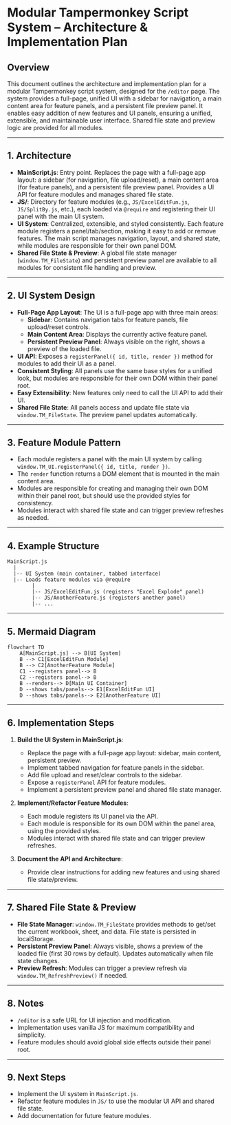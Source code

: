 # Modular Tampermonkey Script System – Architecture & Implementation Plan

## Overview

This document outlines the architecture and implementation plan for a modular Tampermonkey script system, designed for the `/editor` page. The system provides a full-page, unified UI with a sidebar for navigation, a main content area for feature panels, and a persistent file preview panel. It enables easy addition of new features and UI panels, ensuring a unified, extensible, and maintainable user interface. Shared file state and preview logic are provided for all modules.

---

## 1. Architecture

- **MainScript.js**: Entry point. Replaces the page with a full-page app layout: a sidebar (for navigation, file upload/reset), a main content area (for feature panels), and a persistent file preview panel. Provides a UI API for feature modules and manages shared file state.
- **JS/**: Directory for feature modules (e.g., `JS/ExcelEditFun.js`, `JS/SplitBy.js`, etc.), each loaded via `@require` and registering their UI panel with the main UI system.
- **UI System**: Centralized, extensible, and styled consistently. Each feature module registers a panel/tab/section, making it easy to add or remove features. The main script manages navigation, layout, and shared state, while modules are responsible for their own panel DOM.
- **Shared File State & Preview**: A global file state manager (`window.TM_FileState`) and persistent preview panel are available to all modules for consistent file handling and preview.

---

## 2. UI System Design

- **Full-Page App Layout**: The UI is a full-page app with three main areas:
  - **Sidebar**: Contains navigation tabs for feature panels, file upload/reset controls.
  - **Main Content Area**: Displays the currently active feature panel.
  - **Persistent Preview Panel**: Always visible on the right, shows a preview of the loaded file.
- **UI API**: Exposes a `registerPanel({ id, title, render })` method for modules to add their UI as a panel.
- **Consistent Styling**: All panels use the same base styles for a unified look, but modules are responsible for their own DOM within their panel root.
- **Easy Extensibility**: New features only need to call the UI API to add their UI.
- **Shared File State**: All panels access and update file state via `window.TM_FileState`. The preview panel updates automatically.

---

## 3. Feature Module Pattern

- Each module registers a panel with the main UI system by calling `window.TM_UI.registerPanel({ id, title, render })`.
- The `render` function returns a DOM element that is mounted in the main content area.
- Modules are responsible for creating and managing their own DOM within their panel root, but should use the provided styles for consistency.
- Modules interact with shared file state and can trigger preview refreshes as needed.

---

## 4. Example Structure

```
MainScript.js
  |
  |-- UI System (main container, tabbed interface)
  |-- Loads feature modules via @require
        |
        |-- JS/ExcelEditFun.js (registers "Excel Explode" panel)
        |-- JS/AnotherFeature.js (registers another panel)
        |-- ...
```

---

## 5. Mermaid Diagram

```mermaid
flowchart TD
    A[MainScript.js] --> B[UI System]
    B --> C1[ExcelEditFun Module]
    B --> C2[AnotherFeature Module]
    C1 --registers panel--> B
    C2 --registers panel--> B
    B --renders--> D[Main UI Container]
    D --shows tabs/panels--> E1[ExcelEditFun UI]
    D --shows tabs/panels--> E2[AnotherFeature UI]
```

---

## 6. Implementation Steps

1. **Build the UI System in MainScript.js**:
    - Replace the page with a full-page app layout: sidebar, main content, persistent preview.
    - Implement tabbed navigation for feature panels in the sidebar.
    - Add file upload and reset/clear controls to the sidebar.
    - Expose a `registerPanel` API for feature modules.
    - Implement a persistent preview panel and shared file state manager.

2. **Implement/Refactor Feature Modules**:
    - Each module registers its UI panel via the API.
    - Each module is responsible for its own DOM within the panel area, using the provided styles.
    - Modules interact with shared file state and can trigger preview refreshes.

3. **Document the API and Architecture**:
    - Provide clear instructions for adding new features and using shared file state/preview.

---

## 7. Shared File State & Preview

- **File State Manager**: `window.TM_FileState` provides methods to get/set the current workbook, sheet, and data. File state is persisted in localStorage.
- **Persistent Preview Panel**: Always visible, shows a preview of the loaded file (first 30 rows by default). Updates automatically when file state changes.
- **Preview Refresh**: Modules can trigger a preview refresh via `window.TM_RefreshPreview()` if needed.

---

## 8. Notes

- `/editor` is a safe URL for UI injection and modification.
- Implementation uses vanilla JS for maximum compatibility and simplicity.
- Feature modules should avoid global side effects outside their panel root.

---

## 9. Next Steps

- Implement the UI system in `MainScript.js`.
- Refactor feature modules in `JS/` to use the modular UI API and shared file state.
- Add documentation for future feature modules.
